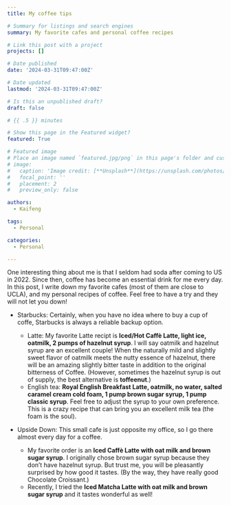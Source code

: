 ```yaml
---
title: My coffee tips

# Summary for listings and search engines
summary: My favorite cafes and personal coffee recipes

# Link this post with a project
projects: []

# Date published
date: '2024-03-31T09:47:00Z'

# Date updated
lastmod: '2024-03-31T09:47:00Z'

# Is this an unpublished draft?
draft: false

# {{ .5 }} minutes

# Show this page in the Featured widget?
featured: True

# Featured image
# Place an image named `featured.jpg/png` in this page's folder and customize its options here.
# image:
#   caption: 'Image credit: [**Unsplash**](https://unsplash.com/photos/CpkOjOcXdUY)'
#   focal_point: ''
#   placement: 2
#   preview_only: false

authors:
  - Kaifeng

tags:
  - Personal

categories:
  - Personal

---
```


One interesting thing about me is that I seldom had soda after coming to US in 2022. Since then, coffee has become an essential drink for me every day. In this post, I write down my favorite cafes (most of them are close to UCLA), and my 
personal recipes of coffee. Feel free to have a try and they will not let you down!

- Starbucks: Certainly, when you have no idea where to buy a cup of coffe, Starbucks is always a reliable backup option. 
  + Latte: My favorite Latte recipt is **Iced/Hot Caffè Latte, light ice, oatmilk, 2 pumps of hazelnut syrup**. I will say oatmilk and hazelnut syrup are an excellent couple! When the naturally mild and slightly sweet flavor of oatmilk meets the nutty essence of hazelnut, there will be an amazing slightly bitter taste in addition to the original bitterness of Coffee. (However, sometimes the hazelnut syrup is out of supply, the best alternative is **toffeenut**.)
  + English tea: **Royal English Breakfast Latte, oatmilk, no water, salted caramel cream cold foam, 1 pump brown sugar syrup, 1 pump classic syrup**. Feel free to adjust the syrup to your own preference. This is a crazy recipe that can bring you an excellent milk tea (the foam is the soul).

- Upside Down: This small cafe is just opposite my office, so I go there almost every day for a coffee. 
  + My favorite order is an **Iced Caffè Latte with oat milk and brown sugar syrup**.  I originally chose brown sugar syrup because they don’t have hazelnut syrup. But trust me, you will be pleasantly surprised by how good it tastes. (By the way, they have really good Chocolate Croissant.)
  + Recently, I tried the **Iced Matcha Latte with oat milk and brown sugar syrup** and it tastes wonderful as well!